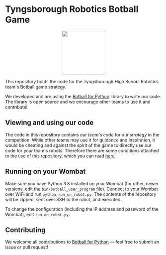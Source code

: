 # Tyngsborough Robotics Botball Game

<img src="https://i.postimg.cc/3NZfHT1n/THS-Robotics-Logo-Dual.png" style="display: block; margin: 0 auto; height: 10em;">

This repository holds the code for the Tyngsborough High School Robotics team's Botball game strategy.

We developed and are using the [Botball for Python](botball) library to write our code. The library is open source and we encourage other teams to use it and contribute!

## Viewing and using our code

The code in this repository contains *our team's code* for *our strategy* in the competition. While other teams may use it for guidance and inspiration, it would be cheating and against the spirit of the game to directly use our code for your team's robots. Therefore there are some conditions attached to the use of this repository, which you can read [here](LICENSE).

## Running on your Wombat

Make sure you have Python 3.8 installed on your Wombat (for other, newer versions, edit the `bin/botball_user_program` file). Connect to your Wombat over WiFi and run `python run_on_robot.py`. The contents of the repository will be zipped, sent over SSH to the robot, and executed.

To change the configuration (including the IP address and password of the Wombat), edit `run_on_robot.py`.

## Contributing

We welcome all contributions to [Botball for Python](botball) — feel free to submit an issue or pull request!
